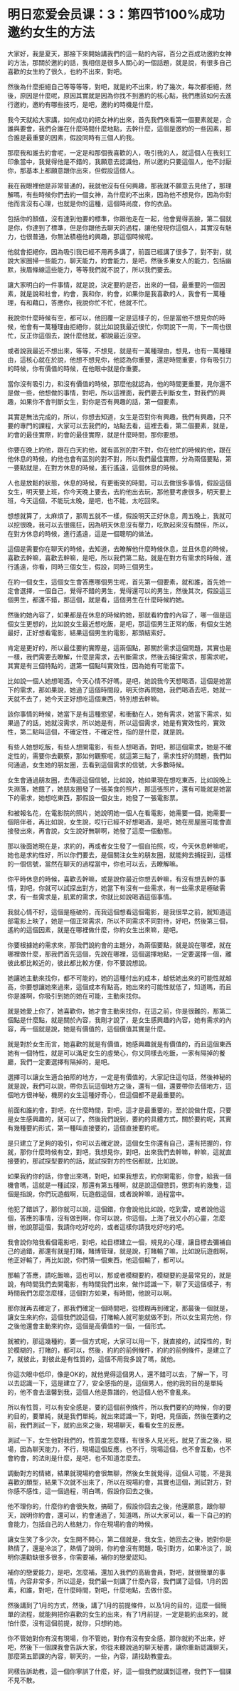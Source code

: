 # 明日恋爱会员课：3：第四节100%成功邀约女生的方法

大家好，我是夏天，那接下來開始講我們的這一點的內容，百分之百成功邀約女神的方法，那關於邀約的話，我相信是很多人關心的一個話題，就是說，有很多自己喜歡的女生約了很久，也約不出來，對吧。

然後為什麼拒絕自己等等等等，對吧，就是約不出來，約了幾次，每次都拒絕，然後，原因是什麼呢，原因其實就是因為你找不到邀約的核心點，我們應該如何去進行邀約，邀約有哪些技巧，是吧，邀約的時機是什麼。

我今天就給大家講，如何成功的把女神約出來，首先我們來看第一個要素就是，合誰與要會，我們合誰在什麼時間什麼地點，去幹什麼，這個是邀約的一些因素，那合誰是最重要的因素，假設同時有三個人約我。

那麼我和誰去約會呢，一定是和那個我喜歡的人，吸引我的人，就這個人在我刻工印象當中，我覺得他是不錯的，我願意去認識他，所以邀約只要這個人，他不討厭你，那基本上都願意跟你出來，但假設這個人。

我在我眼裡他是非常普通的，我就他沒有任何興趣，那我就不願意去見他了，那理解嗎，有些時候你們去約一個女神，為什麼約不出來，因為他不想見你，因為你對他而言沒有心理，也就是你的這種，這個時尚度，你的衣品。

包括你的顏值，沒有達到他要的標準，你跟他走在一起，他會覺得丟臉，第二個就是你，你達到了標準，但是你跟他去聊天的過程，讓他發現你這個人，其實沒有魅力，也很普通，你無法積極他的興趣，那這個時候呢。

他就會拒絕你，因為吸引我已經不用再多講了，前面已經講了很多了，對不對，就說大家圈掃一些能力，聊天能力，約會能力，是吧，然後多東女人的能力，包括幽默，挨眉條線這些能力，等等我們就不說了，所以我們要去。

讓大家明白的一件事情，就是說，決定要約是否，出來的一個，最重要的一個因素，就是說和社會，約會，我和你，約會，如果你是我喜歡的人，我會有一萬種理，有和藉口，答應你，我說你忙不忙，他就不忙。

我說你什麼時候有空，都可以，他回覆一定是這樣子的，但是當他不想見你的時候，他會有一萬種理由拒絕你，就比如說我最近很忙，你問說下一周，下一周也很忙，反正你這個去，說什麼他就，都說最近沒空。

或者說我最近不想出來，等等，不想見，就是有一萬種理由，想見，也有一萬種理由，這核心就在於說，他想不想見你，他認為你重要，還是時間重要，你有吸引力的時候，你有價值的時候，在他眼中就是你重要。

當你沒有吸引力，和沒有價值的時候，那麼他就認為，他的時間更重要，見你還不是做一些，他想做的事情，對吧，所以這裡面，我們要去判斷女生，對我們的興趣，如果你不會判斷女生，對你是否有興趣的話，第一個要素。

其實是無法完成的，所以，你想去知道，女生是否對你有興趣，我們有興趣，只不要的專門的課程，大家可以去我們的，站點去看，這裡去看，第二個要素，就是，約會的最佳實際，約會的最佳實際，就是什麼時間，那你要想。

你要在晚上約他，跟在白天約他，就有區別的對不對，你在他忙的時候約他，跟在他休息的時候，約他也會有區別的對不對，所以我們最佳實際，分為兩個要點，第一要點就是，在對方休息的時候，進行遙遠，這個休息的時候。

人也是放鬆的狀態，休息的時候，有更衝突的時間，可以去做很多事情，假設這個女生，明天要上班，你今天晚上要去，去約他出去玩，那他要考慮很多，明天要上班，今天這個，不能玩太晚，是吧，也不能，太吃回來。

想想就算了，太麻煩了，那周五就不一樣，假設明天正好休息，周五晚上，我就可以挖很晚，我可以去很瘋狂，因為明天休息沒有壓力，吃飲起來沒有關係，所以，在對方休息的時候，進行遙遠，這是一個聰明的做法。

這個是需要你在聊天的時候，去知道，去瞭解他什麼時候休息，並且休息的時候，喜歡去幹嘛，喜歡去幹嘛，是吧，所以我們第二點，就是在對方有需求的時候，進行遙遠，你看，同時三個女生，假設，同時三個男生。

在約一個女生，這個女生會答應哪個男生呢，首先第一個要素，就和誰，首先她一定會選擇，一個自己，覺得不錯的男生，覺得還可以的男生，然後其次，假設這三個男生，都還不錯，那這個，就是看，這個男生在什麼時候約她。

然後約她內容了，如果都是在休息的時候約她，那就看約會的內容了，哪一個是這個女生更想的，比如說女生最近想吃飯，是吧，那這個男生正常約飯，有個女生她最好，正好想看電影，結果這個男生約電影，那頭結索好。

肯定是更好的，所以最佳要約實際是，這兩個點，那關於需求這個問題，其實也是一樣，我們需要去瞭解，什麼是需求，去判斷需求，然後去捕捉需求，那需求呢，其實是有三個特點的，選第一個點叫實效性，因為她有可能當下。

比如說一個人她想喝酒，今天心情不好嗎，是吧，她說我今天想喝酒，這個是她當下的需求，那如果說，她過了這個時間段，明天你再問她，我們喝酒去吧，她就一天就不去了，她今天正好想吃這個東西，特別想去幹嘛。

該你事情的時候，她當下是有這種慾望，和衝動在人，她有需求，她當下需求，如果過了的話，她就沒需求，所以她是有，所以這個需求，她是有實效性的，實效性，第二點叫這個，不確定性，不確定性，指的是什麼，就是說。

有些人她想吃飯，有些人想開電影，有些人想喝酒，對吧，那這個需求，她是不確定性的，需要你去觀察，那如何觀察呢，就這第三點了，需求性好的問題，我們如何通過，女生她的朋友圈，去看到這個需求的信號，大多數時候。

女生會通過朋友圈，去傳遞這個信號，比如說，她如果現在想吃東西，比如說晚上失淵落，她餓了，她朋友圈發了一張美食的照片，那這張照片，還有可能就是她當下的需求，她想吃東西，那假設一個女生，她發了一張電影票。

和被報名花，在電影院的照片，她說明她一個人在看電影，她需要一個，她需要一個陪伴者，再比如說，女生說，哎行已經不好想喝酒，是吧，她在房屋圈可能會直接發出來，再會說，女生說好無聊啊，她發了這麼一個動態。

那以後面她現在是，求約的，再或者女生發了一個自拍照，哎，今天休息幹嘛呢，她也是求約性好，所以你們要去，是個關注女生的朋友圈，就能夠去捕捉到，這樣的一個信號，當然在聊天的過程當中，你也可以去，去瞭解嘛。

你平時休息的時候，喜歡去幹嘛，或是說你最近你想去幹嘛，有沒有想去幹的事情，對吧，你就可以試探出對方，她當下有沒有一些需求，有一些需求是極破需求，有一些需求是，肌累的需求，你就比如說喝酒這個事情。

我就心情不好，這個是極破的，而我這個想看這個電影，是我很早之前，就知道這部電影上映了，她是一個正常需求，所以不同需求不同對待，好吧，然後第三個，遙約的這個因素，就是在哪裡做什麼，你約女生出來嘛，是吧。

你要根據她的需求來，那我們說約會的主題分，為兩個要點，就是說在哪裡，就在哪裡做什麼，那我們首先這個，先說在哪裡，這個選擇地點，一定要選擇一個，離彼此都比較近的，彼此都比較方便，你不要說想說。

她讓她主動來找你，都不可能的，她的這種付出的成本，越低她出來的可能性就越高，你要想讓她來過來，這個成本有點高，她出來的可能性就低了，知道嗎，而且你是誰啊，你吸引到她的她在可能，主動來找你。

就是她愛上你了，她喜歡你，她才會主動來找你，在這之前，你是很難的，那第二個點是什麼點，就是關於內容，我剛才說了，是女生感興趣的內容，她有需求的內容，再一個就是說，她是有價值的，這個價值其實是什麼。

就是對於女生而言，她喜歡的就是有價值，她感興趣就是有價值的，而且這個東西她有一個特性，就是可以滿足女生的虛榮心，你又同樣去吃飯，一家有隔掉的餐廳，我們一定要選擇有隔掉的，是吧。

選擇可以讓女生適合拍照的地方，一定是有價值的，大家記住這句話，然後神秘的就是說，我們可以說，帶你去玩這個地方之後，還有一個，還要帶你去個地方，這個地方很神秘，機房的女生這種好奇心，但這個都不是最重要的。

前面和誰約會，對吧，在什麼時間，對吧，這才是最重要的，至於說做什麼，只要是女生感興趣的，就可以了，然後我們說到，要約的具體方式，關於要約呢，其實有幾種要約形式，第一種叫直接要約，這個直接要約呢。

是只建立了足夠的吸引，你可以去確定說，這個女生你還有自己，還有把握的，你就，那你什麼時候有空，對吧，我想見你，對吧，出來我們去幹嘛，幹嘛，這就直接要約，那試探型要約的話，就試探對方的性侶都就，比如說。

如果我約你的話，你會出來嗎，對吧，如果我想去，約你開電影，你會，給我一個機會嗎，這就是一種試探，那還有第五種啊，就是說這個懲罰，懲罰有約幾隻，這個是指說，你們玩遊戲啊，玩遊戲這個，或者說幹嘛，過程當中。

他犯了錯誤了，那你就可以說，這個錯，你會說他比如說，吃到雷，或者說他這個，答應的事情，沒有做到啊，你可以說，你這個，上海了我又小的心靈，怎麼辦，他說那這個，我請你吃好吃的，或者這樣你請我吃好吃的吧。

我會說你陪我看個電影吧，對吧，給目標建立一個，規見的心理，讓目標去彌補自己的過錯，那還有就是打賭，賭博管理，就是說，打賭輸了嘛，比如說玩遊戲啊，他正好輸了，再比如說，你們猜一個東西，他這個輸了，都可以。

那輸了答應，請吃飯嘛，這也可以，那或者模糊要約，模糊要約是最常見的，就是說，有時間我們去開電影，有時間我們出來，做作認識一下，聊了天這個樣子，有時間我們怎麼怎麼樣，這個對方如果，有時間，他說可以啊。

那你就再去確定了，那我們確定一個時間吧，從模糊再到確定，那最後一個就是，讓女生來約你，這個我們說這個，打賭輸人就可能就做不到，所以女生寫完他，你之後他還會主動來約你，這個是高價值的一個，一個形式。

就被約，那這幾種約，要一個方式呢，大家可以用一下，就直接的，試探性的，對於模糊的，打賭的，都可以，然後，約約的前例條件，約約的前例條件，是建立了7，就彼此，對彼此是有性質的，這個不用我多說了嗎，就他。

你這次眼中低印，像是OK的，就他覺得這個男人，還不錯可以去，了解一下，可以去認識一下，這是建立了7，安全感指的是，這個男人，他約我的目的是單純的，他不會去溫馨到我，這個人他是靠譜的，他這個人他不會亂來。

所以有性質，可以有安全感是，要約這個前例條件，所以我們要約的時候，你的要約目的，要單純，就是我們單純，就出來認識一下，對吧，見個面，然後在要約之前，我們測試一下，就約出來之後，現場聊天，看看女生的反應。

測試一下，女生他對我們的，性質度怎麼樣，有很多人見光死，就見了面之後，現場，因為聊天能力，不行，現場這個反應，也不行，現場這個，也不會互動，也不會約會，的法則是什麼，是吧，也不知道怎麼去。

調動對方的情緒，結果就現場約會很無聊，然後女生就覺得，這個人可能，不是我喜歡的類型，結果下次就不出來了，所以在現場約會，其實也這個，測試對方，對你感不感性，這一個過程，明白嗎，假設你回去之後。

他不理你的，什麼你約會很失敗，搞砸了，假設你回去之後，他還願意，跟你聊天，說明你約會，還可以，約會通過了，知道嗎，所以大家可以，看一下自己的約會能力，包括自己的人格魅力，你在現場約會的時候。

讓女生笑了多少次，女生開不開心，第二個就是，我女生，她回去之後，她對你是熱情了，還是冷淡了，熱情了說明，你約會沒有問題，吸引對方，如果冷淡了，說明你還勸缺很多很多，你需要補，補你的戀愛認知。

補你的戀愛能力，是吧，怎麼補，還加入我們的高級會員，對吧，就很簡單的事情，內容非常多，所以這是，我們最一刻講了什麼內容，我們講了這個，1月的因素，和誰，對吧，在什麼時間，對吧，什麼地點，去做什麼。

然後講到了1月的方式，然後，講了1月的前提條件，以及1月的目的，這麼一個簡單的流程，就能夠把你喜歡的女生約出來，有了1月前提，一定是能約出來的，就怕什麼，沒有這個前提，就你，只想約她。

你不管她對你有沒有現場，你不管她，對你有沒有安全感，那你就約不出來，好吧，然後下一個課我會告訴大家，你從未聽說過的聊天秘書，讓你重新認識聊天，那麼第五節課的內容，聊天的，一些，內容，請找助教靈去。

同樣告訴助教，這一個你寧誤了什麼，好，這一個我們就講到這裡，我們下一個課不見不散。